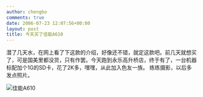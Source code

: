 ```yaml
---
author: chengbo
comments: true
date: 2006-07-23 12:07:56+00:00
layout: post
title: 今天买了佳能A610
---
```


潜了几天水，在网上看了下这款的介绍，好像还不错，就定这款吧。前几天就想买了，可是国美里都没货，只有作罢。今天跑到永乐高升桥店，终于有了，一台机器标配加个1G的SD卡，花了2K多，嘿嘿，从此加入色友一族。 练练摄影，以后多发点照片。

![佳能A610](http://static.flickr.com/71/196066211_0766885ef7_m.jpg)
